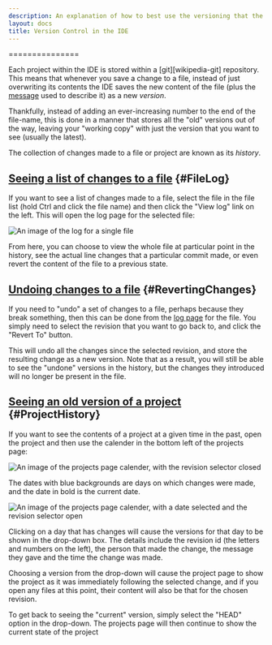 ```yaml
---
description: An explanation of how to best use the versioning that the IDE does.
layout: docs
title: Version Control in the IDE
---
```

===============

Each project within the IDE is stored within a [git][wikipedia-git] repository.
This means that whenever you save a change to a file,
instead of just overwriting its contents the IDE saves the new content of the file
(plus the [message](/docs/IDE/good_commit_messages) used to describe it)
as a new _version_.

Thankfully, instead of adding an ever-increasing number to the end of the file-name,
this is done in a manner that stores all the "old" versions out of the way,
leaving your "working copy" with just the version that you want to see (usually the latest).

The collection of changes made to a file or project are known as its _history_.

[Seeing a list of changes to a file](#FileLog) {#FileLog}
----------------------------------

If you want to see a list of changes made to a file,
select the file in the file list (hold Ctrl and click the file name)
and then click the "View log" link on the left.
This will open the log page for the selected file:

![An image of the log for a single file](/images/content/ide/file-log.png
 "The log view shows the messages given to describe the changes to a file,
  as well as links to view the file at a historic version, or to see the changes a version made.")

From here, you can choose to view the whole file at particular point in the history,
see the actual line changes that a particular commit made,
or even revert the content of the file to a previous state.

[Undoing changes to a file](#RevertingChanges) {#RevertingChanges}
-------------------------

If you need to "undo" a set of changes to a file, perhaps because they break something,
then this can be done from the [log page](#FileLog) for the file.
You simply need to select the revision that you want to go back to,
and click the "Revert To" button.

This will undo all the changes since the selected revision, and store the
resulting change as a new version.
Note that as a result, you will still be able to see the "undone" versions
in the history, but the changes they introduced will no longer be present in the file.

[Seeing an old version of a project](#ProjectHistory) {#ProjectHistory}
----------------------------------

If you want to see the contents of a project at a given time in the past,
open the project and then use the calender in the bottom left of the projects page:

![An image of the projects page calender,
  with the revision selector closed](/images/content/ide/projpage-calender-closed.png
 "The calender on the projects page, before a date has been selected.")

The dates with blue backgrounds are days on which changes were made,
and the date in bold is the current date.

![An image of the projects page calender,
  with a date selected and the revision selector open](/images/content/ide/projpage-calender-open.png
 "Choosing a version from the calender on the projects page, after a date has been selected.")

Clicking on a day that has changes will cause the versions for that day to be shown in the drop-down box.
The details include the revision id (the letters and numbers on the left),
the person that made the change, the message they gave and the time the change was made.

Choosing a version from the drop-down will cause the project page to show the project as it was immediately following the selected change,
and if you open any files at this point, their content will also be that for the chosen revision.

To get back to seeing the "current" version, simply select the "HEAD" option in the drop-down.
The projects page will then continue to show the current state of the project
